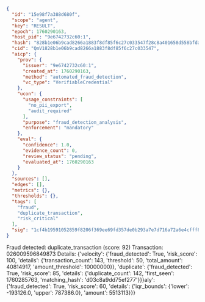 ```json
{
  "id": "15e98f7a388d680f",
  "scope": "agent",
  "key": "RESULT",
  "epoch": 1760290163,
  "host_pid": "9e6742732c60:1",
  "hash": "828b1e06b9cad8266a1883f8df85f6c27c033547f28c8a401658d558bfda968d",
  "cid": "QmV1828b1e06b9cad8266a1883f8df85f6c27c033547",
  "aicp": {
    "prov": {
      "issuer": "9e6742732c60:1",
      "created_at": 1760290163,
      "method": "automated_fraud_detection",
      "vc_type": "VerifiableCredential"
    },
    "ucon": {
      "usage_constraints": [
        "no_pii_export",
        "audit_required"
      ],
      "purpose": "fraud_detection_analysis",
      "enforcement": "mandatory"
    },
    "eval": {
      "confidence": 1.0,
      "evidence_count": 0,
      "review_status": "pending",
      "evaluated_at": 1760290163
    }
  },
  "sources": [],
  "edges": [],
  "metrics": {},
  "thresholds": {},
  "tags": [
    "fraud",
    "duplicate_transaction",
    "risk_critical"
  ],
  "sig": "1cf4b19591052859f8206f369ee69fd357de0b293a7e7d716a72a6e4cfff8390"
}
```

Fraud detected: duplicate_transaction (score: 92)
Transaction: 026009596849873
Details: {'velocity': {'fraud_detected': True, 'risk_score': 100, 'details': {'transaction_count': 143, 'threshold': 50, 'total_amount': 40814917, 'amount_threshold': 10000000}}, 'duplicate': {'fraud_detected': True, 'risk_score': 85, 'details': {'duplicate_count': 142, 'first_seen': 1760285763, 'matching_hash': 'd03c8a9dd75ef277'}}}aly': {'fraud_detected': True, 'risk_score': 60, 'details': {'iqr_bounds': {'lower': -193126.0, 'upper': 787386.0}, 'amount': 5513113}}}